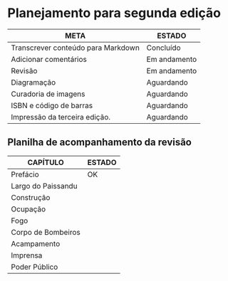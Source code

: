 # Planejamento para segunda edição

| META                               | ESTADO       | 
|------------------------------------|--------------| 
| Transcrever conteúdo para Markdown | Concluído    |
| Adicionar comentários              | Em andamento |
| Revisão                            | Em andamento |
| Diagramação                        | Aguardando   |
| Curadoria de imagens               | Aguardando   |
| ISBN e código de barras            | Aguardando   |
| Impressão da terceira edição.      | Aguardando   |

## Planilha de acompanhamento da revisão

| CAPÍTULO           | ESTADO |
|--------------------|--------|
| Prefácio           | OK     |
| Largo do Paissandu |        |
| Construção         |        |
| Ocupação           |        |
| Fogo               |        |
| Corpo de Bombeiros |        |
| Acampamento        |        |
| Imprensa           |        |
| Poder Público      |        |
